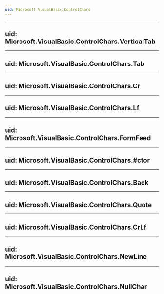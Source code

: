 ```yaml
---
uid: Microsoft.VisualBasic.ControlChars
---
```


---
uid: Microsoft.VisualBasic.ControlChars.VerticalTab
---

---
uid: Microsoft.VisualBasic.ControlChars.Tab
---

---
uid: Microsoft.VisualBasic.ControlChars.Cr
---

---
uid: Microsoft.VisualBasic.ControlChars.Lf
---

---
uid: Microsoft.VisualBasic.ControlChars.FormFeed
---

---
uid: Microsoft.VisualBasic.ControlChars.#ctor
---

---
uid: Microsoft.VisualBasic.ControlChars.Back
---

---
uid: Microsoft.VisualBasic.ControlChars.Quote
---

---
uid: Microsoft.VisualBasic.ControlChars.CrLf
---

---
uid: Microsoft.VisualBasic.ControlChars.NewLine
---

---
uid: Microsoft.VisualBasic.ControlChars.NullChar
---
